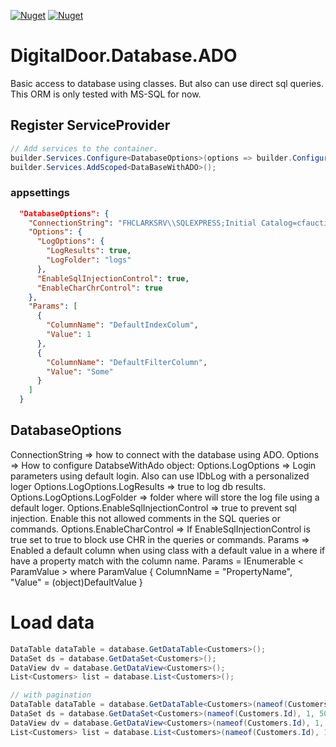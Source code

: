 [![Nuget](https://img.shields.io/nuget/v/Database.ADO?style=for-the-badge)](https://www.nuget.org/packages/Database.ADO)
[![Nuget](https://img.shields.io/nuget/dt/Database.ADO?style=for-the-badge)](https://www.nuget.org/packages/Database.ADO)

# DigitalDoor.Database.ADO
Basic access to database using classes. But also can use direct sql queries. This ORM is only tested with MS-SQL for now.

## Register ServiceProvider

```csharp
// Add services to the container.
builder.Services.Configure<DatabaseOptions>(options => builder.Configuration.GetSection(DatabaseOptions.SectionName).Bind(options));
builder.Services.AddScoped<DataBaseWithADO>();
```

### appsettings
```json
  "DatabaseOptions": {
    "ConnectionString": "FHCLARKSRV\\SQLEXPRESS;Initial Catalog=cfauction;Persist Security Info=false;User ID=sa;Password=DrUalcman5081;Max Pool Size=100;",
    "Options": {
      "LogOptions": {
        "LogResults": true,
        "LogFolder": "logs"
      },
      "EnableSqlInjectionControl": true,
      "EnableCharChrControl": true
    },
    "Params": [
      {
        "ColumnName": "DefaultIndexColum",
        "Value": 1
      },
      {
        "ColumnName": "DefaultFilterColumn",
        "Value": "Some"
      }
    ]
  }
```

## DatabaseOptions
ConnectionString => how to connect with the database using ADO.
Options => How to configure DatabseWithAdo object:
Options.LogOptions => Login parameters using default login. Also can use IDbLog with a personalized loger
Options.LogOptions.LogResults => true to log db results.
Options.LogOptions.LogFolder => folder where will store the log file using a default loger.
Options.EnableSqlInjectionControl => true to prevent sql injection. Enable this not allowed comments in the SQL queries or commands.
Options.EnableCharControl => If EnableSqlInjectionControl is true set to true to block use CHR in the queries or commands.
Params => Enabled a default column when using class with a default value in a where if have a property match with the column name.
Params = IEnumerable < ParamValue > where ParamValue { ColumnName = "PropertyName", "Value" = (object)DefaultValue }

# Load data
```csharp
DataTable dataTable = database.GetDataTable<Customers>();
DataSet ds = database.GetDataSet<Customers>();
DataView dv = database.GetDataView<Customers>();
List<Customers> list = database.List<Customers>();

// with pagination
DataTable dataTable = database.GetDataTable<Customers>(nameof(Customers.Id), 1, 50);
DataSet ds = database.GetDataSet<Customers>(nameof(Customers.Id), 1, 50);
DataView dv = database.GetDataView<Customers>(nameof(Customers.Id), 1, 50);
List<Customers> list = database.List<Customers>(nameof(Customers.Id), 1, 50);
```

